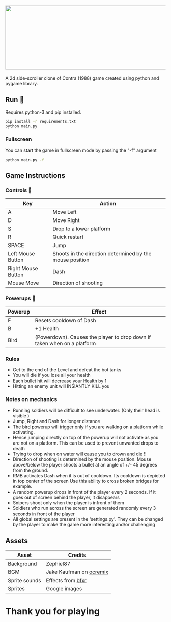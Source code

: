 # <img src="https://i.imgur.com/rUayNwA.png" height = "200px" width ="600px"/>

A 2d side-scroller clone of Contra (1988) game created using python and pygame library.


## Run :runner:

Requires python-3 and pip installed.

```bash
pip install -r requirements.txt
python main.py
```

### Fullscreen
You can start the game in fullscreen mode by passing the "-f" argument

```bash
python main.py -f
```


## Game Instructions

### Controls :game_die:

Key | Action
---|---
A | Move Left
D | Move Right
S | Drop to a lower platform
R | Quick restart
SPACE | Jump
Left Mouse Button | Shoots in the direction determined by the mouse position
Right Mouse Button |Dash
Mouse Move | Direction of shooting

### Powerups :tropical_drink:

Powerup | Effect
---|---
F | Resets cooldown of Dash
B | +1 Health
Bird | (Powerdown). Causes the player to drop down if taken when on a platform


### Rules

* Get to the end of the Level and defeat the bot tanks
* You will die if you lose all your health
* Each bullet hit will decrease your Health by 1
* Hitting an enemy unit will INSIANTLY KILL you


### Notes on mechanics

* Running soldiers will be difficult to see underwater. (Only their head is visible )
* Jump, Right and Dash for longer distance
* The bird powerup will trigger only if you are walking on a platform while activating.
* Hence jumping directly on top of the powerup will not activate as you are not on a platform. This can be
used to prevent unwanted drops to death
* Trying to drop when on water will cause you to drown and die !!
* Direction of shooting is determined by the mouse position. Mouse above/below the player shoots a bullet at an angle of +/- 45 degrees 
from the ground.
* RMB activates Dash when it is out of cooldown. Its cooldown is depicted in top center of the screen Use this ability to cross broken bridges for example.
* A random powerup drops in front of the player every 2 seconds. If it goes out of screen behind the player, it disappears
* Snipers shoot only when the player is infront of them
* Soldiers who run across the screen are generated randomly every 3 seconds in front of the player
* All global settings are present in the 'settings.py'. They can be changed by the player to make the game more interesting and/or challenging

## Assets

Asset | Credits
---|---
Background | Zephiel87
BGM | Jake Kaufman on [ocremix](https://ocremix.org/)
Sprite sounds | Effects from [bfxr](https://www.bfxr.net/)
Sprites | Google images

# Thank you for playing
